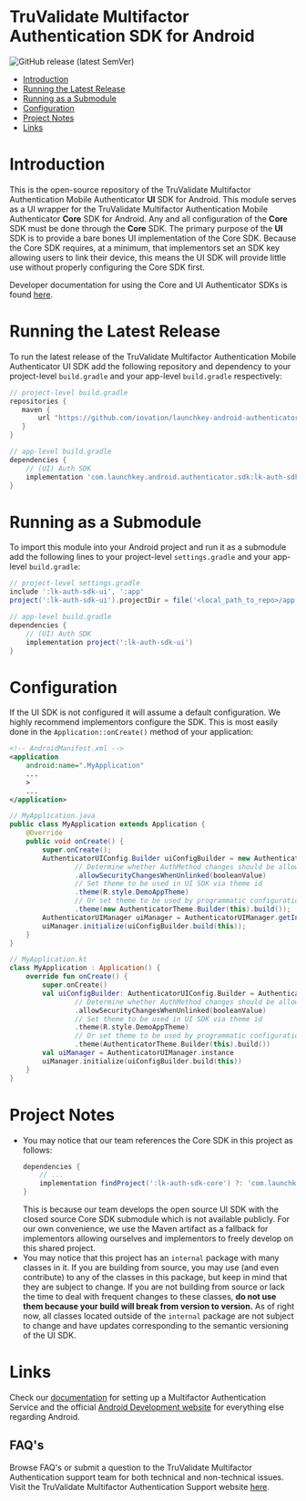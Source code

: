 # TruValidate Multifactor Authentication SDK for Android

![GitHub release (latest SemVer)](https://img.shields.io/github/v/release/lacaprjc/Multifactor-Authentication-Mobile-Authenticator-UI-SDK?label=latest%20release)

  * [Introduction](introduction)
  * [Running the Latest Release](#latestrelease)
  * [Running as a Submodule](#submodule)
  * [Configuration](#configuration)
  * [Project Notes](#projectnotes)
  * [Links](#links)

# <a name="introduction"></a>Introduction

This is the open-source repository of the TruValidate Multifactor Authentication Mobile Authenticator **UI** SDK for Android. This module serves as a UI wrapper for the
TruValidate Multifactor Authentication Mobile Authenticator **Core** SDK for Android. Any and all configuration of the **Core** SDK must be done through the **Core** SDK. The
primary purpose of the **UI** SDK is to provide a bare bones UI implementation of the Core SDK. Because the Core SDK requires, at a minimum, that implementors
set an SDK key allowing users to link their device, this means the UI SDK will provide little use without properly configuring the Core SDK first.

Developer documentation for using the Core and UI Authenticator SDKs is found [here](https://docs.launchkey.com/authenticator-sdk/ui/integrate-authenticator-sdk.html).

# <a name="latestrelease"></a>Running the Latest Release

To run the latest release of the TruValidate Multifactor Authentication Mobile Authenticator UI SDK add the following repository and dependency to your
project-level `build.gradle` and your app-level `build.gradle` respectively:
```gradle
// project-level build.gradle
repositories {
   maven {
       url "https://github.com/iovation/launchkey-android-authenticator-sdk/raw/master/lk-auth-sdk"
   }
}

// app-level build.gradle
dependencies {
    // (UI) Auth SDK
    implementation 'com.launchkey.android.authenticator.sdk:lk-auth-sdk:<version>'
}
```

# <a name="submodule"></a>Running as a Submodule

To import this module into your Android project and run it as a submodule add the following lines to your
project-level `settings.gradle` and your app-level `build.gradle`:
```gradle
// project-level settings.gradle
include ':lk-auth-sdk-ui', ':app'
project(':lk-auth-sdk-ui').projectDir = file('<local_path_to_repo>/app')

// app-level build.gradle
dependencies {
    // (UI) Auth SDK
    implementation project(':lk-auth-sdk-ui')
}
```

# <a name="configuration"></a>Configuration

If the UI SDK is not configured it will assume a default configuration. We highly recommend implementors configure the SDK. This is most
easily done in the `Application::onCreate()` method of your application:
```xml
<!-- AndroidManifest.xml -->
<application
    android:name=".MyApplication"
    ...
    >
    ...
</application>
```
```java
// MyApplication.java
public class MyApplication extends Application {
    @Override
    public void onCreate() {
        super.onCreate();
        AuthenticatorUIConfig.Builder uiConfigBuilder = new AuthenticatorUIConfig.Builder()
                // Determine whether AuthMethod changes should be allowed from the SecurityFragment prior to the user's device being linked
                .allowSecurityChangesWhenUnlinked(booleanValue)
                // Set theme to be used in UI SDK via theme id
                .theme(R.style.DemoAppTheme)
                // Or set theme to be used by programmatic configuration
                .theme(new AuthenticatorTheme.Builder(this).build());
        AuthenticatorUIManager uiManager = AuthenticatorUIManager.getInstance();
        uiManager.initialize(uiConfigBuilder.build(this));
    }
}
```
```kotlin
// MyApplication.kt
class MyApplication : Application() {
    override fun onCreate() {
        super.onCreate()
        val uiConfigBuilder: AuthenticatorUIConfig.Builder = AuthenticatorUIConfig.Builder()
                // Determine whether AuthMethod changes should be allowed from the SecurityFragment prior to the user's device being linked
                .allowSecurityChangesWhenUnlinked(booleanValue)
                // Set theme to be used in UI SDK via theme id
                .theme(R.style.DemoAppTheme)
                // Or set theme to be used by programmatic configuration
                .theme(AuthenticatorTheme.Builder(this).build())
        val uiManager = AuthenticatorUIManager.instance
        uiManager.initialize(uiConfigBuilder.build(this))
    }
}
```

#  <a name="projectnotes"></a>Project Notes
* You may notice that our team references the Core SDK in this project as follows:
  ```groovy
  dependencies {
      // ...
      implementation findProject(':lk-auth-sdk-core') ?: 'com.launchkey.android.authenticator.sdk:lk-auth-sdk-core:<version>'
  }
  ```
  This is because our team develops the open source UI SDK with the closed source Core SDK submodule which is not available publicly.
  For our own convenience, we use the Maven artifact as a fallback for implementors allowing ourselves and implementors to freely
  develop on this shared project.
* You may notice that this project has an `internal` package with many classes in it. If you are building from source, you may use
  (and even contribute) to any of the classes in this package, but keep in mind that they are subject to change. If you are not
  building from source or lack the time to deal with frequent changes to these classes, **do not use them because your build will break
  from version to version.** As of right now, all classes located outside of the `internal` package are not subject to change and have
  updates corresponding to the semantic versioning of the UI SDK.

#  <a name="links"></a>Links

  Check our [documentation](https://docs.launchkey.com/authenticator-sdk/before-you-begin.html) for setting up
  a Multifactor Authentication Service and the official [Android Development website](https://d.android.com)
  for everything else regarding Android.

## FAQ's

Browse FAQ's or submit a question to the TruValidate Multifactor Authentication support team for both
technical and non-technical issues. Visit the TruValidate Multifactor Authentication Support website [here](https://www.iovation.com/contact).
